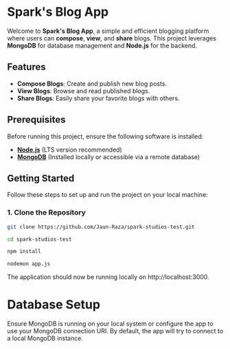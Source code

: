 # Spark's Blog App

Welcome to **Spark's Blog App**, a simple and efficient blogging platform where users can **compose**, **view**, and **share** blogs. This project leverages **MongoDB** for database management and **Node.js** for the backend.

## Features

- **Compose Blogs**: Create and publish new blog posts.
- **View Blogs**: Browse and read published blogs.
- **Share Blogs**: Easily share your favorite blogs with others.

## Prerequisites

Before running this project, ensure the following software is installed:

- **[Node.js](https://nodejs.org/)** (LTS version recommended)
- **[MongoDB](https://www.mongodb.com/)** (Installed locally or accessible via a remote database)

## Getting Started

Follow these steps to set up and run the project on your local machine:

### 1. Clone the Repository

```bash
git clone https://github.com/Jaun-Raza/spark-studios-test.git

cd spark-studios-test

npm install

nodemon app.js
```

The application should now be running locally on http://localhost:3000.

# Database Setup
Ensure MongoDB is running on your local system or configure the app to use your MongoDB connection URI. By default, the app will try to connect to a local MongoDB instance.
